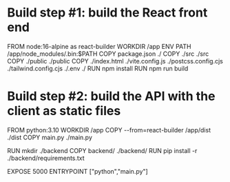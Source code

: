 
# Build step #1: build the React front end
FROM node:16-alpine as react-builder
WORKDIR /app
ENV PATH /app/node_modules/.bin:$PATH
COPY package.json ./
COPY ./src ./src
COPY ./public ./public
COPY ./index.html ./vite.config.js ./postcss.config.cjs ./tailwind.config.cjs ./.env  ./
RUN npm install
RUN npm run build

# Build step #2: build the API with the client as static files
FROM python:3.10
WORKDIR /app
COPY --from=react-builder /app/dist ./dist
COPY main.py ./main.py

RUN mkdir ./backend
COPY backend/ ./backend/
RUN pip install -r ./backend/requirements.txt

EXPOSE 5000
ENTRYPOINT ["python","main.py"]
